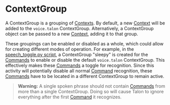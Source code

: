 # ContextGroup

A ContextGroup is a grouping of [Contexts](Context.md). By default, a new [Context](Context.md) will be added to the `voice.talon` ContextGroup. Alternatively, a ContextGroup object can be passed to a new [Context](Context.md), adding it to that group.

These groupings can be enabled or disabled as a whole, which could allow for creating different modes of operation. For example, in the [speech_toggle.py script](https://github.com/talonvoice/examples/blob/master/speech_toggle.py), a ContextGroup "sleepy" is created for the [Commands](Commands.md) to enable or disable the default `voice.talon` ContextGroup. This effectively makes these [Commands](Commands.md) a toggle for recognition. Since this activity will potentially disable all normal [Command](Commands.md) recognition, these [Commands](Commands.md) have to be located in a different ContextGroup to remain active.

> **Warning:** A single spoken phrase should not contain [Commands](Commands.md) from more than a single ContextGroup. Doing so will cause Talon to ignore everything after the first [Command](Commands.md) it recognizes.
